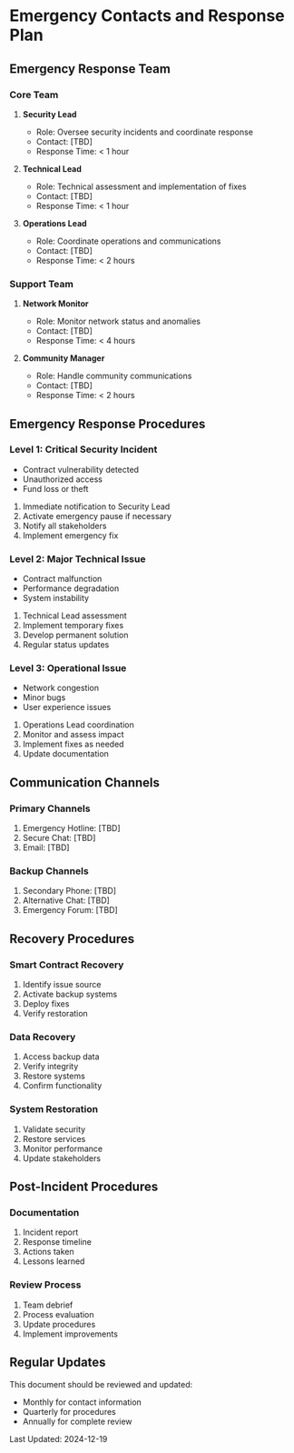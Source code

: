 # Emergency Contacts and Response Plan

## Emergency Response Team

### Core Team
1. **Security Lead**
   - Role: Oversee security incidents and coordinate response
   - Contact: [TBD]
   - Response Time: < 1 hour

2. **Technical Lead**
   - Role: Technical assessment and implementation of fixes
   - Contact: [TBD]
   - Response Time: < 1 hour

3. **Operations Lead**
   - Role: Coordinate operations and communications
   - Contact: [TBD]
   - Response Time: < 2 hours

### Support Team
1. **Network Monitor**
   - Role: Monitor network status and anomalies
   - Contact: [TBD]
   - Response Time: < 4 hours

2. **Community Manager**
   - Role: Handle community communications
   - Contact: [TBD]
   - Response Time: < 2 hours

## Emergency Response Procedures

### Level 1: Critical Security Incident
- Contract vulnerability detected
- Unauthorized access
- Fund loss or theft
1. Immediate notification to Security Lead
2. Activate emergency pause if necessary
3. Notify all stakeholders
4. Implement emergency fix

### Level 2: Major Technical Issue
- Contract malfunction
- Performance degradation
- System instability
1. Technical Lead assessment
2. Implement temporary fixes
3. Develop permanent solution
4. Regular status updates

### Level 3: Operational Issue
- Network congestion
- Minor bugs
- User experience issues
1. Operations Lead coordination
2. Monitor and assess impact
3. Implement fixes as needed
4. Update documentation

## Communication Channels

### Primary Channels
1. Emergency Hotline: [TBD]
2. Secure Chat: [TBD]
3. Email: [TBD]

### Backup Channels
1. Secondary Phone: [TBD]
2. Alternative Chat: [TBD]
3. Emergency Forum: [TBD]

## Recovery Procedures

### Smart Contract Recovery
1. Identify issue source
2. Activate backup systems
3. Deploy fixes
4. Verify restoration

### Data Recovery
1. Access backup data
2. Verify integrity
3. Restore systems
4. Confirm functionality

### System Restoration
1. Validate security
2. Restore services
3. Monitor performance
4. Update stakeholders

## Post-Incident Procedures

### Documentation
1. Incident report
2. Response timeline
3. Actions taken
4. Lessons learned

### Review Process
1. Team debrief
2. Process evaluation
3. Update procedures
4. Implement improvements

## Regular Updates

This document should be reviewed and updated:
- Monthly for contact information
- Quarterly for procedures
- Annually for complete review

Last Updated: 2024-12-19
